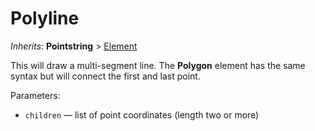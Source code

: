 # Polyline

*Inherits*: **Pointstring** > [Element](/docs/Element)

This will draw a multi-segment line. The **Polygon** element has the same syntax but will connect the first and last point.

Parameters:
- `children` — list of point coordinates (length two or more)
